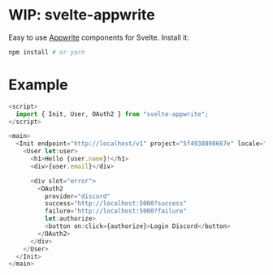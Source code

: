 # WIP: svelte-appwrite

Easy to use [Appwrite](https://appwrite.io/) components for Svelte. Install it:

```bash
npm install # or yarn
```

# Example

```javascript
<script>
  import { Init, User, OAuth2 } from "svelte-appwrite";
</script>

<main>
  <Init endpoint="http://localhost/v1" project="5f4938898667e" locale="de">
    <User let:user>
      <h1>Hello {user.name}!</h1>
      <div>{user.email}</div>

      <div slot="error">
        <OAuth2
          provider="discord"
          success="http://localhost:5000?success"
          failure="http://localhost:5000?failure"
          let:authorize>
          <button on:click={authorize}>Login Discord</button>
        </OAuth2>
      </div>
    </User>
  </Init>
</main>
```
